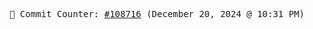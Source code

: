 <p align="center">
    <samp>
        📮 Commit Counter: <a href="https://github.com/Javascript-void0/Javascript-void0/commits/main">#108716</a> (December 20, 2024 @ 10:31 PM)
    </samp>
</p>